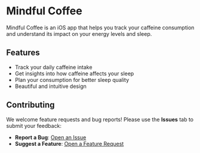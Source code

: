# Mindful Coffee

Mindful Coffee is an iOS app that helps you track your caffeine consumption and understand its impact on your energy levels and sleep.  

## Features
- Track your daily caffeine intake  
- Get insights into how caffeine affects your sleep  
- Plan your consumption for better sleep quality  
- Beautiful and intuitive design  

## Contributing 
We welcome feature requests and bug reports! Please use the **Issues** tab to submit your feedback:  
- **Report a Bug**: [Open an Issue](https://github.com/aloth/mindful-coffee/issues/new?template=bug_report.md)  
- **Suggest a Feature**: [Open a Feature Request](https://github.com/aloth/mindful-coffee/issues/new?template=feature_request.md)  
